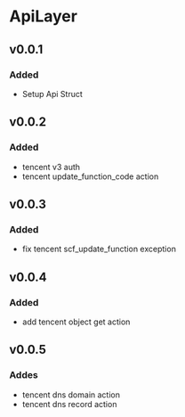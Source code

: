 # ApiLayer

## v0.0.1
### Added

- Setup Api Struct

## v0.0.2
### Added

- tencent v3 auth
- tencent update_function_code action

## v0.0.3
### Added
- fix tencent scf_update_function exception

## v0.0.4
### Added
- add tencent object get action

## v0.0.5
### Addes
- tencent dns domain action
- tencent dns record action
